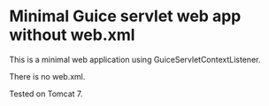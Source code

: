Minimal Guice servlet web app without web.xml
=============================================

This is a minimal web application using GuiceServletContextListener.

There is no web.xml.

Tested on Tomcat 7.
